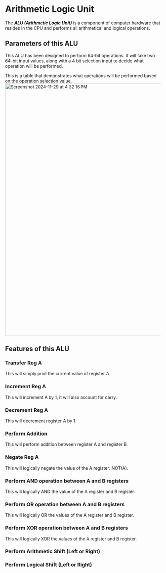 # Arithmetic Logic Unit

The ***ALU (Arithmetic Logic Unit)*** is a component of computer hardware that resides in the CPU and performs all arithmetical and logical operations.

## Parameters of this ALU

This ALU has been designed to perform 64-bit operations. It will take two 64-bit input values, along with a 4 bit selection input to decide what operation will be performed.

This is a table that demonstrates what operations will be performed based on the operation selection value.
<img width="817" alt="Screenshot 2024-11-29 at 4 32 16 PM" src="https://github.com/user-attachments/assets/bf69bb24-cf81-4fb2-b5e9-34a3ef311b65">

## Features of this ALU

### Transfer Reg A

  This will simply print the current value of register A

### Increment Reg A

  This will increment A by 1, it will also account for carry.

### Decrement Reg A

  This will decrement register A by 1.

### Perform Addition

  This will perform addition between register A and register B. 

### Negate Reg A

  This will logically negate the value of the A register: NOT(A).

### Perform AND operation between A and B registers

  This will logically AND the value of the A register and B register.

### Perform OR operation between A and B registers

  This will logically OR the values of the A register and B register.

### Perform XOR operation between A and B registers

  This will logically XOR the values of the A register and B register.

### Perform Arithmetic Shift (Left or Right)

### Perform Logical Shift (Left or Right)
